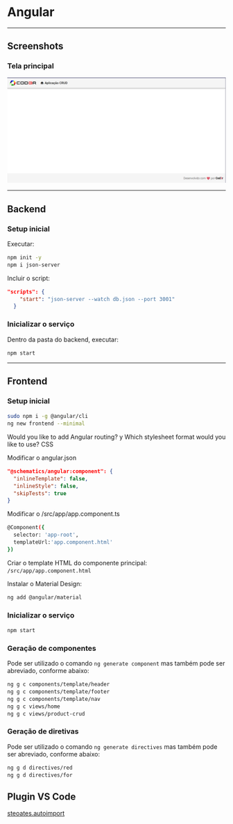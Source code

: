 # Angular
---

## Screenshots

### Tela principal

![Tela principal](/frontend/src/assets/img/principal.png "Tela principal")

---

## Backend

### Setup inicial

Executar:

```bash
npm init -y
npm i json-server
```

Incluir o script:

```json
"scripts": {
    "start": "json-server --watch db.json --port 3001"
  }
```

### Inicializar o serviço
Dentro da pasta do backend, executar:
```bash
npm start
```
---

## Frontend

### Setup inicial
```bash
sudo npm i -g @angular/cli
ng new frontend --minimal
```
Would you like to add Angular routing? y
Which stylesheet format would you like to use? CSS

Modificar o angular.json
```json
"@schematics/angular:component": {
  "inlineTemplate": false,
  "inlineStyle": false,
  "skipTests": true
}
```
Modificar o /src/app/app.component.ts

```bash
@Component({
  selector: 'app-root',
  templateUrl:'app.component.html'
})
```
Criar o template HTML do componente principal:
`/src/app/app.component.html`

Instalar o Material Design:

```bash
ng add @angular/material
```

### Inicializar o serviço
```bash
npm start
```

### Geração de componentes

Pode ser utilizado o comando `ng generate component` mas também pode ser abreviado, conforme abaixo:

```bash
ng g c components/template/header
ng g c components/template/footer
ng g c components/template/nav
ng g c views/home
ng g c views/product-crud
```
### Geração de diretivas

Pode ser utilizado o comando `ng generate directives` mas também pode ser abreviado, conforme abaixo:

```bash
ng g d directives/red
ng g d directives/for
``` 


## Plugin VS Code

[steoates.autoimport](https://marketplace.visualstudio.com/items?itemName=steoates.autoimport)